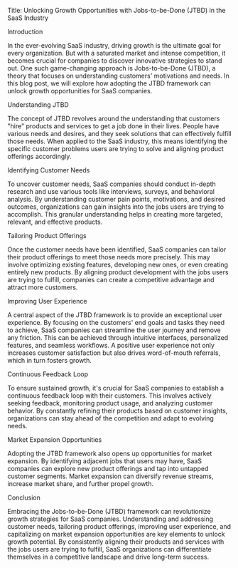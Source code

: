 Title: Unlocking Growth Opportunities with Jobs-to-be-Done (JTBD) in the SaaS Industry

Introduction

In the ever-evolving SaaS industry, driving growth is the ultimate goal for every organization. But with a saturated market and intense competition, it becomes crucial for companies to discover innovative strategies to stand out. One such game-changing approach is Jobs-to-be-Done (JTBD), a theory that focuses on understanding customers' motivations and needs. In this blog post, we will explore how adopting the JTBD framework can unlock growth opportunities for SaaS companies.

Understanding JTBD

The concept of JTBD revolves around the understanding that customers "hire" products and services to get a job done in their lives. People have various needs and desires, and they seek solutions that can effectively fulfill those needs. When applied to the SaaS industry, this means identifying the specific customer problems users are trying to solve and aligning product offerings accordingly.

Identifying Customer Needs

To uncover customer needs, SaaS companies should conduct in-depth research and use various tools like interviews, surveys, and behavioral analysis. By understanding customer pain points, motivations, and desired outcomes, organizations can gain insights into the jobs users are trying to accomplish. This granular understanding helps in creating more targeted, relevant, and effective products.

Tailoring Product Offerings

Once the customer needs have been identified, SaaS companies can tailor their product offerings to meet those needs more precisely. This may involve optimizing existing features, developing new ones, or even creating entirely new products. By aligning product development with the jobs users are trying to fulfill, companies can create a competitive advantage and attract more customers.

Improving User Experience

A central aspect of the JTBD framework is to provide an exceptional user experience. By focusing on the customers' end goals and tasks they need to achieve, SaaS companies can streamline the user journey and remove any friction. This can be achieved through intuitive interfaces, personalized features, and seamless workflows. A positive user experience not only increases customer satisfaction but also drives word-of-mouth referrals, which in turn fosters growth.

Continuous Feedback Loop

To ensure sustained growth, it's crucial for SaaS companies to establish a continuous feedback loop with their customers. This involves actively seeking feedback, monitoring product usage, and analyzing customer behavior. By constantly refining their products based on customer insights, organizations can stay ahead of the competition and adapt to evolving needs.

Market Expansion Opportunities

Adopting the JTBD framework also opens up opportunities for market expansion. By identifying adjacent jobs that users may have, SaaS companies can explore new product offerings and tap into untapped customer segments. Market expansion can diversify revenue streams, increase market share, and further propel growth.

Conclusion

Embracing the Jobs-to-be-Done (JTBD) framework can revolutionize growth strategies for SaaS companies. Understanding and addressing customer needs, tailoring product offerings, improving user experience, and capitalizing on market expansion opportunities are key elements to unlock growth potential. By consistently aligning their products and services with the jobs users are trying to fulfill, SaaS organizations can differentiate themselves in a competitive landscape and drive long-term success.